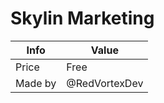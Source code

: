 # Skylin Marketing

|   Info      |     Value     |
| ----------- | ------------  |
| Price       | Free          |
| Made   by   | @RedVortexDev |
